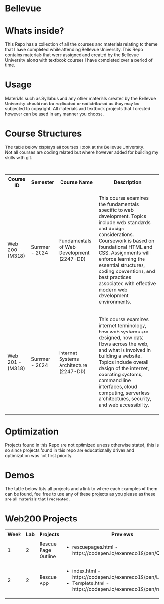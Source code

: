 # Bellevue

# Whats inside?
<p>
    This Repo has a collection of all the courses and materials relating to theme that I have 
    completed while attending Bellevue University. This Repo contains materials that were 
    assigned and created by the Bellevue University along with textbook courses I have 
    completed over a period of time.
</p>

# Usage
<p>
    Materials such as Syllabus and any other materials 
    created by the Bellevue University should not be replicated or redistributed as they
    may be subjected to copyright. All materials and textbook projects that I created however 
    can be used in any manner you choose.
</p>

# Course Structures
<p>
    The table below displays all courses I took at the Bellevue University. <br>
    Not all courses are coding related but where however added for building my skills with git.
</p>
<br>
<table>
    <tr>
        <th>Course ID</th>
        <th>Semester</th>
        <th>Course Name</th>
        <th>Description</th>
    </tr>
    <tr>
        <td>Web 200 - (M318)</td>
        <td>Summer - 2024</td>
        <td>Fundamentals of Web Development (2247-DD)</td>
        <td>
            <p>
                This course examines the fundamentals specific to web development. 
                Topics include web standards and design considerations. Coursework 
                is based on foundational HTML and CSS. Assignments will enforce 
                learning the essential structures, coding conventions, and best 
                practices associated with effective modern web development environments.
            </p>
        </td>
    </tr>
    <tr>
        <td>Web 201 - (M318)</td>
        <td>Summer - 2024</td>
        <td>Internet Systems Architecture (2247-DD)</td>
        <td>
            <p>
                This course examines internet terminology, how web systems are designed, 
                how data flows across the web, and what is involved in building a website. 
                Topics include overall design of the internet, operating systems, command line interfaces, 
                cloud computing, serverless architectures, security, and web accessibility.
            </p>
        </td>
    </tr>
</table>

# Optimization
<p>
    Projects found in this Repo are not optimized unless otherwise stated, this is 
    so since projects found in this repo are educationally driven and optimization 
    was not first priority.
</p>

# Demos
<p>
    The table below lists all projects and a link to where each examples of them can be found, 
    feel free to use any of these projects as you please as these are all materials that I 
    recreated.
</p>

# Web200 Projects
<table>
    <tr>
        <th>Week</th>
        <th>Lab</th>
        <th>Projects</th>
        <th>Previews</th>
    </tr>
    <tr>
        <td>1</td>
        <td>2</td>
        <td>Rescue Page Outline</td>
        <td>
            <ul>
                <li>rescuepages.html - https://codepen.io/exenreco19/pen/QWRvdOG</li>
            </ul>
        </td>
    </tr>
    <tr>
        <td>2</td>
        <td>2</td>
        <td>Rescue App</td>
        <td>
            <ul>
                <li>index.html - https://codepen.io/exenreco19/pen/LYoyxjX</li>
                <li>Template.html - https://codepen.io/exenreco19/pen/mdYmRKd</li>
            </ul>
        </td>
    </tr>
</table>

